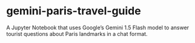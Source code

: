 # gemini-paris-travel-guide
A Jupyter Notebook that uses Google’s Gemini 1.5 Flash model to answer tourist questions about Paris landmarks in a chat format.
